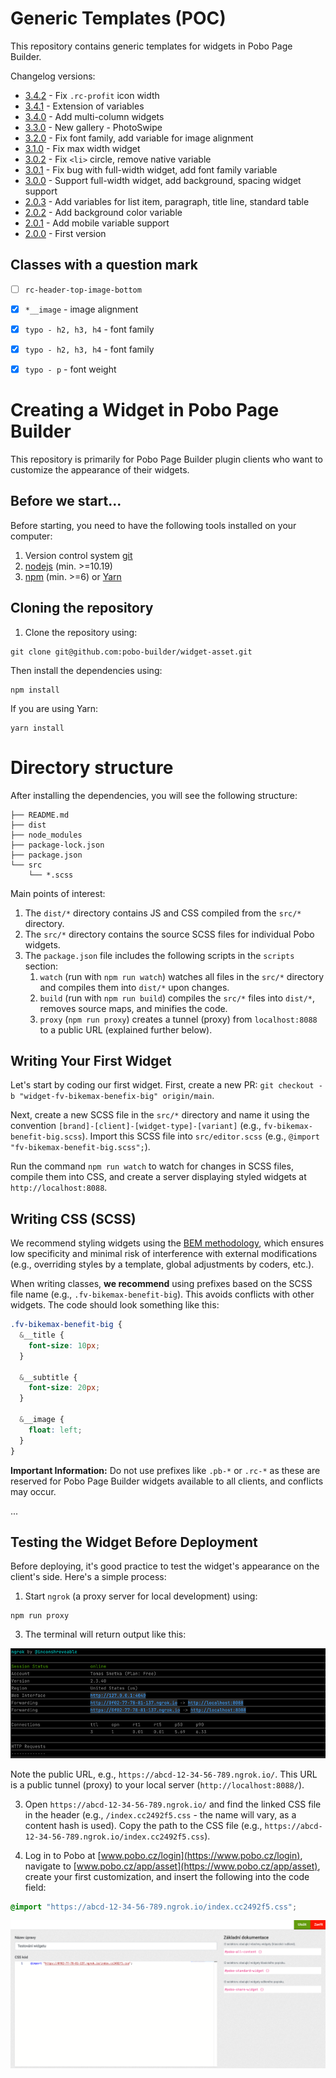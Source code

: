 
# Generic Templates (POC)

This repository contains generic templates for widgets in Pobo Page Builder.

Changelog versions:

- [3.4.2](version/3.4.2.md) - Fix `.rc-profit` icon width
- [3.4.1](version/3.4.0.md) - Extension of variables
- [3.4.0](version/3.4.0.md) - Add multi-column widgets
- [3.3.0](version/3.3.0.md) - New gallery - PhotoSwipe
- [3.2.0](version/3.2.0.md) - Fix font family, add variable for image alignment
- [3.1.0](version/3.1.0) - Fix max width widget
- [3.0.2](version/3.0.2.md) - Fix `<li>` circle, remove native variable
- [3.0.1](version/3.0.1.md) - Fix bug with full-width widget, add font family variable
- [3.0.0](version/3.0.0.md) - Support full-width widget, add background, spacing widget support
- [2.0.3](version/2.0.3.md) - Add variables for list item, paragraph, title line, standard table
- [2.0.2](version/2.0.2.md) - Add background color variable
- [2.0.1](version/2.0.1.md) - Add mobile variable support
- [2.0.0](version/2.0.0.md) - First version

## Classes with a question mark

- [ ] `rc-header-top-image-bottom`
- [x] `*__image` - image alignment
- [x] `typo - h2, h3, h4` - font family
- [x] `typo - h2, h3, h4` - font family
- [x] `typo - p` - font weight


# Creating a Widget in Pobo Page Builder

This repository is primarily for Pobo Page Builder plugin clients who want to customize the appearance of their widgets.

## Before we start...

Before starting, you need to have the following tools installed on your computer:

1. Version control system [git](https://git-scm.com/)
2. [nodejs](https://nodejs.org/en/) (min. >=10.19)
3. [npm](https://www.npmjs.com/) (min. >=6) or [Yarn](https://yarnpkg.com/)

## Cloning the repository

1. Clone the repository using:

```
git clone git@github.com:pobo-builder/widget-asset.git
```

Then install the dependencies using:
```
npm install
```
If you are using Yarn:
```
yarn install
```

# Directory structure

After installing the dependencies, you will see the following structure:

``` 
├── README.md
├── dist
├── node_modules
├── package-lock.json
├── package.json
└── src
    └── *.scss
```

Main points of interest:

1. The `dist/*` directory contains JS and CSS compiled from the `src/*` directory.
2. The `src/*` directory contains the source SCSS files for individual Pobo widgets.
3. The `package.json` file includes the following scripts in the `scripts` section:
   1. `watch` (run with `npm run watch`) watches all files in the `src/*` directory and compiles them into `dist/*` upon changes.
   2. `build` (run with `npm run build`) compiles the `src/*` files into `dist/*`, removes source maps, and minifies the code.
   3. `proxy` (`npm run proxy`) creates a tunnel (proxy) from `localhost:8088` to a public URL (explained further below).


## Writing Your First Widget

Let's start by coding our first widget. First, create a new PR:
`git checkout -b "widget-fv-bikemax-benefix-big" origin/main`.

Next, create a new SCSS file in the `src/*` directory and name it using the convention `[brand]-[client]-[widget-type]-[variant]` (e.g., `fv-bikemax-benefit-big.scss`). Import this SCSS file into `src/editor.scss` (e.g., `@import "fv-bikemax-benefit-big.scss";`).

Run the command `npm run watch` to watch for changes in SCSS files, compile them into CSS, and create a server displaying styled widgets at `http://localhost:8088`.

## Writing CSS (SCSS)

We recommend styling widgets using the [BEM methodology](https://www.vzhurudolu.cz/prirucka/bem), which ensures low specificity and minimal risk of interference with external modifications (e.g., overriding styles by a template, global adjustments by coders, etc.).

When writing classes, **we recommend** using prefixes based on the SCSS file name (e.g., `.fv-bikemax-benefit-big`). This avoids conflicts with other widgets. The code should look something like this:

```scss
.fv-bikemax-benefit-big {
  &__title {
    font-size: 10px;
  }
  
  &__subtitle {
    font-size: 20px;
  }

  &__image {
    float: left;
  }
}
```

**Important Information:** Do not use prefixes like `.pb-*` or `.rc-*` as these are reserved for Pobo Page Builder widgets available to all clients, and conflicts may occur.

...

## Testing the Widget Before Deployment

Before deploying, it's good practice to test the widget's appearance on the client's side. Here's a simple process:

1. Start `ngrok` (a proxy server for local development) using:
```
npm run proxy
```

3. The terminal will return output like this:

![ngrok](./doc/ngrok.png)

Note the public URL, e.g., `https://abcd-12-34-56-789.ngrok.io/`. This URL is a public tunnel (proxy) to your local server (`http://localhost:8088/`).

3. Open `https://abcd-12-34-56-789.ngrok.io/` and find the linked CSS file in the header (e.g., `/index.cc2492f5.css` - the name will vary, as a content hash is used). Copy the path to the CSS file (e.g., `https://abcd-12-34-56-789.ngrok.io/index.cc2492f5.css`).

4. Log in to Pobo at [www.pobo.cz/login](https://www.pobo.cz/login), navigate to [www.pobo.cz/app/asset](https://www.pobo.cz/app/asset), create your first customization, and insert the following into the code field:

```scss
@import "https://abcd-12-34-56-789.ngrok.io/index.cc2492f5.css";
```

![Asset](./doc/asset.png)